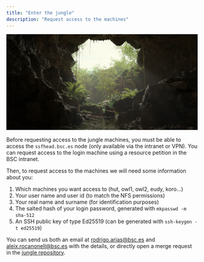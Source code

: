 ```yaml
---
title: "Enter the jungle"
description: "Request access to the machines"
---
```


![Cave](./cave.jpg)

Before requesting access to the jungle machines, you must be able to access the
`ssfhead.bsc.es` node (only available via the intranet or VPN). You can request
access to the login machine using a resource petition in the BSC intranet.

Then, to request access to the machines we will need some information about you:

1. Which machines you want access to (hut, owl1, owl2, eudy, koro...)
1. Your user name and user id (to match the NFS permissions)
1. Your real name and surname (for identification purposes)
1. The salted hash of your login password, generated with `mkpasswd -m sha-512`
1. An SSH public key of type Ed25519 (can be generated with `ssh-keygen -t ed25519`)

You can send us both an email at <rodrigo.arias@bsc.es> and
<aleix.rocanonell@bsc.es> with the details, or directly open a merge request in
the [jungle repository](https://pm.bsc.es/gitlab/rarias/jungle/).
